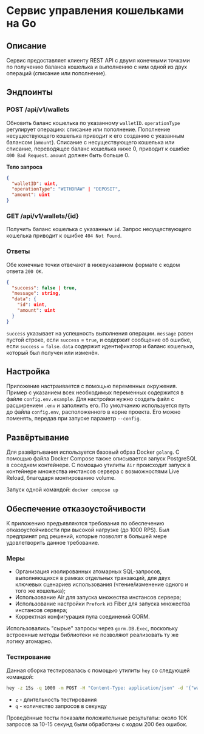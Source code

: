 # Сервис управления кошельками на Go

## Описание

Сервис предоставляет клиенту REST API с двумя конечными точками по получению баланса кошелька и выполнению с ним одной из двух операций (списание или пополнение).

## Эндпоинты

### POST /api/v1/wallets

Обновить баланс кошелька по указанному `walletID`. `operationType` регулирует операцию: списание или пополнение. Пополнение несуществующего кошелька приводит к его созданию с указанным балансом (`amount`). Списание с несуществующего кошелька или списание, переводящее баланс кошелька ниже 0, приводит к ошибке `400 Bad Request`. `amount` должен быть больше 0.

**Тело запроса**

```json
{
  "walletID": uint,
  "operationType": "WITHDRAW" | "DEPOSIT",
  "amount": uint
}
```

### GET /api/v1/wallets/{id}

Получить баланс кошелька с указанным `id`. Запрос несуществующего кошелька приводит к ошибке `404 Not Found`.

### Ответы

Обе конечные точки отвечают в нижеуказанном формате с кодом ответа `200 OK`.

```json
{
  "success": false | true,
  "message": string,
  "data": {
    "id": uint,
    "amount": uint
  }
}
```

`success` указывает на успешность выполнения операции. `message` равен пустой строке, если `success` = `true`, и содержит сообщение об ошибке, если `success` = `false`.
`data` содержит идентификатор и баланс кошелька, который был получен или изменён.

## Настройка

Приложение настраивается с помощью переменных окружения. Пример с указанием всех необходимых переменных содержится в файле `config.env.example`. Для настройки нужно создать файл с расширением `.env` и заполнить его. По умолчанию используется путь до файла `config.env`, расположенного в корне проекта. Его можно поменять, передав при запуске параметр `--config`.

## Развёртывание

Для развёртывания используется базовый образ Docker `golang`. С помощью файла Docker Compose также описывается запуск PostgreSQL в соседнем контейнере. С помощью утилиты `Air` происходит запуск в контейнере множества инстансов сервера с возможностями Live Reload, благодаря монтированию volume.

Запуск одной командой: `docker compose up`

## Обеспечение отказоустойчивости

К приложению предъявляются требования по обеспечению отказоустойчивости при высокой нагрузке (до 1000 RPS). Был предпринят ряд решений, которые позволят в большей мере удовлетворить данное требование.

### Меры

- Организация изолированных атомарных SQL-запросов, выполняющихся в рамках отдельных транзакций, для двух ключевых сценариев использования (чтение/изменение одного и того же кошелька);
- Использование Air для запуска множества инстансов сервера;
- Использование настройки `Prefork` из Fiber для запуска множества инстансов сервера;
- Корректная конфигурация пула соединений GORM.

Использовались "сырые" запросы через `gorm.DB.Exec`, поскольку встроенные методы библиотеки не позволяют реализовать ту же логику атомарно.

### Тестирование

Данная сборка тестировалась с помощью утилиты `hey` со следующей командой:

```bash
hey -z 15s -q 1000 -m POST -H "Content-Type: application/json" -d '{"walletID": 1,"operationType":"DEPOSIT","amount":42}' http://localhost:8192/api/v1/wallets
```

- `z` - длительность тестирования
- `q` - количество запросов в секунду

Проведённые тесты показали положительные результаты: около 10К запросов за 10-15 секунд были обработаны с кодом 200 без ошибок.
